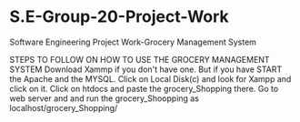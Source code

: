 # S.E-Group-20-Project-Work
Software Engineering Project Work-Grocery Management System

STEPS TO FOLLOW ON HOW TO USE THE GROCERY MANAGEMENT SYSTEM
Download Xammp if you don't have one. But if you have START the Apache and the MYSQL.
Click on Local Disk(c) and look for Xampp and click on it.
Click on htdocs and paste the grocery_Shopping there.
Go to web server and and run the grocery_Shoopping as localhost/grocery_Shopping/


